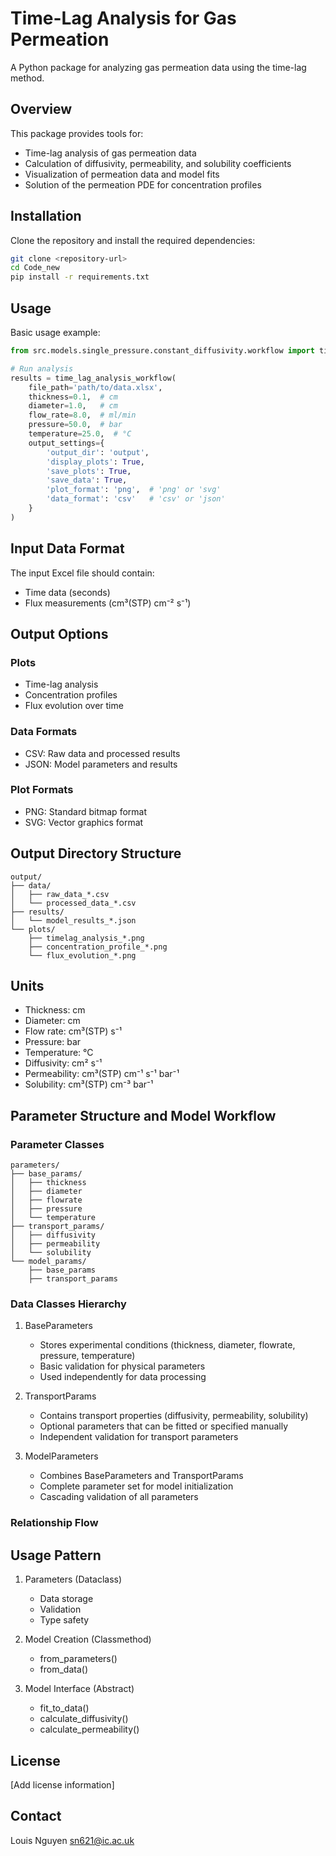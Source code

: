 # Time-Lag Analysis for Gas Permeation

A Python package for analyzing gas permeation data using the time-lag method.

## Overview

This package provides tools for:
- Time-lag analysis of gas permeation data
- Calculation of diffusivity, permeability, and solubility coefficients
- Visualization of permeation data and model fits
- Solution of the permeation PDE for concentration profiles

## Installation

Clone the repository and install the required dependencies:

```bash
git clone <repository-url>
cd Code_new
pip install -r requirements.txt
```

## Usage

Basic usage example:

```python
from src.models.single_pressure.constant_diffusivity.workflow import time_lag_analysis_workflow

# Run analysis
results = time_lag_analysis_workflow(
    file_path='path/to/data.xlsx',
    thickness=0.1,  # cm
    diameter=1.0,   # cm
    flow_rate=8.0,  # ml/min
    pressure=50.0,  # bar
    temperature=25.0,  # °C
    output_settings={
        'output_dir': 'output',
        'display_plots': True,
        'save_plots': True,
        'save_data': True,
        'plot_format': 'png',  # 'png' or 'svg'
        'data_format': 'csv'   # 'csv' or 'json'
    }
)
```

## Input Data Format

The input Excel file should contain:
- Time data (seconds)
- Flux measurements (cm³(STP) cm⁻² s⁻¹)

## Output Options

### Plots
- Time-lag analysis
- Concentration profiles
- Flux evolution over time

### Data Formats
- CSV: Raw data and processed results
- JSON: Model parameters and results

### Plot Formats
- PNG: Standard bitmap format
- SVG: Vector graphics format

## Output Directory Structure

```
output/
├── data/
│   ├── raw_data_*.csv
│   └── processed_data_*.csv
├── results/
│   └── model_results_*.json
└── plots/
    ├── timelag_analysis_*.png
    ├── concentration_profile_*.png
    └── flux_evolution_*.png
```

## Units

- Thickness: cm
- Diameter: cm
- Flow rate: cm³(STP) s⁻¹
- Pressure: bar
- Temperature: °C
- Diffusivity: cm² s⁻¹
- Permeability: cm³(STP) cm⁻¹ s⁻¹ bar⁻¹
- Solubility: cm³(STP) cm⁻³ bar⁻¹

## Parameter Structure and Model Workflow

### Parameter Classes
```
parameters/
├── base_params/
│   ├── thickness
│   ├── diameter
│   ├── flowrate
│   ├── pressure
│   └── temperature
├── transport_params/
│   ├── diffusivity
│   ├── permeability
│   └── solubility
└── model_params/
    ├── base_params
    ├── transport_params
```
### Data Classes Hierarchy
1. BaseParameters
   - Stores experimental conditions (thickness, diameter, flowrate, pressure, temperature)
   - Basic validation for physical parameters
   - Used independently for data processing

2. TransportParams
   - Contains transport properties (diffusivity, permeability, solubility)
   - Optional parameters that can be fitted or specified manually
   - Independent validation for transport parameters

3. ModelParameters
   - Combines BaseParameters and TransportParams
   - Complete parameter set for model initialization
   - Cascading validation of all parameters

### Relationship Flow

## Usage Pattern
1. Parameters (Dataclass)
   - Data storage
   - Validation
   - Type safety

2. Model Creation (Classmethod)
   - from_parameters()
   - from_data()

3. Model Interface (Abstract)
   - fit_to_data()
   - calculate_diffusivity()
   - calculate_permeability()

## License

[Add license information]

## Contact

Louis Nguyen
sn621@ic.ac.uk